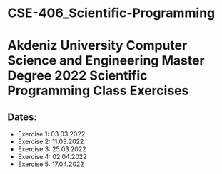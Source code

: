 # CSE-406_Scientific-Programming
<h1>Akdeniz University Computer Science and Engineering Master Degree 2022 Scientific Programming Class Exercises</h1>

<h2><strong>Dates:</strong></h2>

<ul>
  <li>Exercise 1: 03.03.2022</li>
  <li>Exercise 2: 11.03.2022</li>
  <li>Exercise 3: 25.03.2022</li>
  <li>Exercise 4: 02.04.2022</li>
  <li>Exercise 5: 17.04.2022</li>
</ul>


